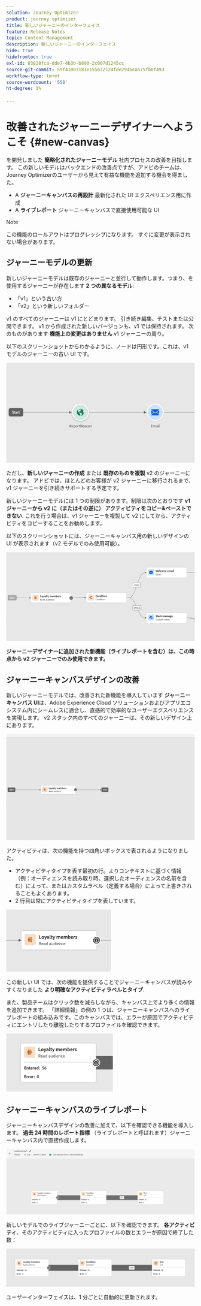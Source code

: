 ```yaml
---
solution: Journey Optimizer
product: journey optimizer
title: 新しいジャーニーのインターフェイス
feature: Release Notes
topic: Content Management
description: 新しいジャーニーのインターフェイス
hide: true
hidefromtoc: true
exl-id: 03828fca-dde7-4b3b-b890-2c007d1245cc
source-git-commit: 59f41003183e155632124fde294bea575fb0f493
workflow-type: tm+mt
source-wordcount: '558'
ht-degree: 1%

---
```


# 改善されたジャーニーデザイナーへようこそ {#new-canvas}

を開発しました **簡略化されたジャーニーモデル** 社内プロセスの改善を目指します。 この新しいモデルはバックエンドの改善点ですが、アドビのチームは、Journey Optimizerのユーザーから見えて有益な機能を追加する機会を得ました。

* A **ジャーニーキャンバスの再設計** 最新化された UI エクスペリエンス用に作成
* A **ライブレポート** ジャーニーキャンバスで直接使用可能な UI

>[!NOTE]
>
>この機能のロールアウトはプログレッシブになります。 すぐに変更が表示されない場合があります。

## ジャーニーモデルの更新

新しいジャーニーモデルは既存のジャーニーと並行して動作します。つまり、を使用するジャーニーが存在します **2 つの異なるモデル**:

* 「v1」という古い方
* 「v2」という新しいフォルダー

v1 のすべてのジャーニーは v1 にとどまります。 引き続き編集、テストまたは公開できます。 v1 から作成された新しいバージョンも、v1 では保持されます。 次のものがあります **機能上の変更はありません** v1 ジャーニーの周り。

以下のスクリーンショットからわかるように、ノードは円形です。これは、v1 モデルのジャーニーの古い UI です。

![](assets/new-canvas.png)

ただし、**新しいジャーニーの作成** または **既存のものを複製** v2 のジャーニーになります。  アドビでは、ほとんどのお客様が v2 ジャーニーに移行されるまで、v1 ジャーニーを引き続きサポートする予定です。

新しいジャーニーモデルには 1 つの制限があります。制限は次のとおりです **v1 ジャーニーから v2 に（またはその逆に） アクティビティをコピー&amp;ペーストできない**. これを行う場合は、v1 ジャーニーを複製して v2 にしてから、アクティビティをコピーすることをお勧めします。

以下のスクリーンショットには、ジャーニーキャンバス用の新しいデザインの UI が表示されます（v2 モデルでのみ使用可能）。

![](assets/new-canvas2.png)

**ジャーニーデザイナーに追加された新機能（ライブレポートを含む）は、この時点から v2 ジャーニーでのみ使用できます。**

## ジャーニーキャンバスデザインの改善

新しいジャーニーモデルでは、改善された新機能を導入しています **ジャーニーキャンバス UI**&#x200B;は、Adobe Experience Cloud ソリューションおよびアプリエコシステム内にシームレスに適合し、直感的で効率的なユーザーエクスペリエンスを実現します。 v2 スタック内のすべてのジャーニーは、その新しいデザイン上にあります。

![](assets/new-canvas3.gif)

アクティビティは、次の機能を持つ四角いボックスで表されるようになりました。

* アクティビティタイプを表す最初の行。よりコンテキストに基づく情報（例：オーディエンスを読み取り時、選択したオーディエンスの名前を含む）によって、またはカスタムラベル（定義する場合）によって上書きされることもよくあります。
* 2 行目は常にアクティビティタイプを表しています。

![](assets/new-canvas4.png)

この新しい UI では、次の機能を提供することでジャーニーキャンバスが読みやすくなりました **より明確なアクティビティラベルとタイプ**.

また、製品チームはクリック数を減らしながら、キャンバス上でより多くの情報を追加できます。 「詳細情報」の例の 1 つは、ジャーニーキャンバスへのライブレポートの組み込みです。このキャンバスでは、エラーが原因でアクティビティにエントリしたり離脱したりするプロファイルを確認できます。

![](assets/new-canvas5.png)


## ジャーニーキャンバスのライブレポート

ジャーニーキャンバスデザインの改善に加えて、以下を確認できる機能を導入します。 **過去 24 時間のレポート指標** （ライブレポートと呼ばれます）ジャーニーキャンバス内で直接作成します。

![](assets/new-canvas6bis.png)

新しいモデルでのライブジャーニーごとに、以下を確認できます。 **各アクティビティ**、そのアクティビティに入ったプロファイルの数とエラーが原因で終了した数：

![](assets/new-canvas8.png)

<!--`
With every live journey on the new model, you will be able to see two types of "last 24 hours" reporting information:

* On a **new insert**, you will see:
    * The number of profiles that have been exported for audience-triggered journeys. You will see the number of profiles available in the last export job alongside the time when that export has been made.
    * The number of profiles who exited the journey
    * The percentage of errors
    ![](assets/new-canvas7.png)
* **On each activity**, you will see the number of profiles who entered that activity and the number who exited because of an error:
    ![](assets/new-canvas8.png)
-->

ユーザーインターフェイスは、1 分ごとに自動的に更新されます。

<!--
Please note that you may see differences between the number of exported profiles and the number of profiles flowing through the journey. The exported profiles count only provides information about the last export job being made while the number of profiles entering an activity only contains profiles who did it in the last 24 hours. This can especially be visible on recurring daily journeys as there could be a data overlap between two days.
-->
